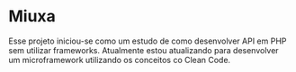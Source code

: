 # Miuxa
Esse projeto iniciou-se como um estudo de como desenvolver API em PHP sem utilizar frameworks.
Atualmente estou atualizando para desenvolver um microframework utilizando os conceitos co Clean Code.
